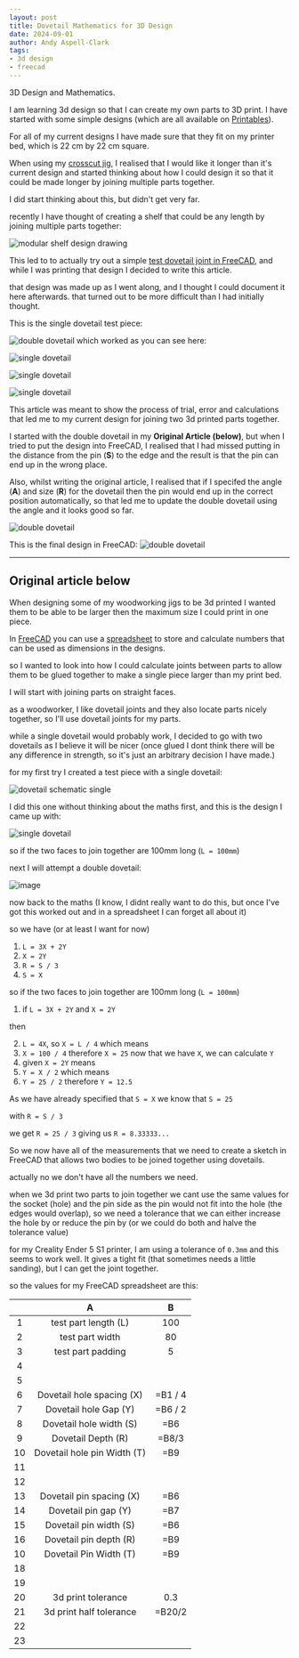 ```yaml
---
layout: post
title: Dovetail Mathematics for 3D Design
date: 2024-09-01
author: Andy Aspell-Clark
tags:
- 3d design
- freecad
---
```


3D Design and Mathematics.

I am learning 3d design so that I can create my own parts to 3D print. I have started with some simple designs (which are all available on [Printables](https://www.printables.com/@MrSpaceman_244086)).

For all of my current designs I have made sure that they fit on my printer bed, which is 22 cm by 22 cm square. 

When using my [crosscut jig](https://www.printables.com/model/827909-magnetic-crosscut-saw-jig), I realised that I would like it longer than it's current design and started thinking about how I could design it so that it could be made longer by joining multiple parts together.

I did start thinking about this, but didn't get very far.

recently I have thought of creating a shelf that could be any length by joining multiple parts together:

![modular shelf design drawing](../assets/images/2024-09-01-dovetail-mathematics/modular_shelf_design1.jpg)

This led to to actually try out a simple [test dovetail joint in FreeCAD](https://www.printables.com/model/984253-test-piece-for-dovetail-joint), and while I was printing that design I decided to write this article.

that design was made up as I went along, and I thought I could document it here afterwards. that turned out to be more difficult than I had initially thought.

This is the  single dovetail test piece:

![double dovetail](../assets/images/2024-09-01-dovetail-mathematics/dovetail_single.png)
which worked as you can see here:

![single dovetail](../assets/images/2024-09-01-dovetail-mathematics/single_dovetail-1.jpg)

![single dovetail](../assets/images/2024-09-01-dovetail-mathematics/single_dovetail-2.jpg)

![single dovetail](../assets/images/2024-09-01-dovetail-mathematics/single_dovetail-3.jpg)


This article was meant to show the process of trial, error and calculations that led me to my current design for joining two 3d printed parts together.

I started with the double dovetail in my **Original Article (below)**, but when I tried to put the design into FreeCAD, I realised that I had missed putting in the distance from the pin (**S**) to the edge and the result is that the pin can end up in the wrong place.

Also, whilst writing the original article, I realised that if I specifed the angle (**A**) and size (**R**) for the dovetail then the pin would end up in the correct position automatically, so that led me to update the double dovetail using the angle and it looks good so far.

![double dovetail](../assets/images/2024-09-01-dovetail-mathematics/dovetail_maths.3.png)

This is the final design in FreeCAD:
![double dovetail](../assets/images/2024-09-01-dovetail-mathematics/dovetail_double.png)



-----
## Original article below

When designing some of my woodworking jigs to be 3d printed I wanted them to be able to be larger then the maximum size I could print in one piece.

In [FreeCAD](https://www.freecad.org/) you can use a [spreadsheet](https://wiki.freecad.org/Spreadsheet_Workbench) to store and calculate numbers that can be used as dimensions in the designs.

so I wanted to look into how I could calculate joints between parts to allow them to be glued together to make a single piece larger than my print bed.

I will start with joining parts on straight faces.

as a woodworker, I like dovetail joints and they also locate parts nicely together, so I'll use dovetail joints for my parts.

while a single dovetail would probably work, I decided to go with two dovetails as I believe it will be nicer (once glued I dont think there will be any difference in strength, so it's just an arbitrary decision I have made.)

for my first try I created a test piece with a single dovetail:

![dovetail schematic single](../assets/images/2024-09-01-dovetail-mathematics/dovetail_maths.single.png)

I did this one without thinking about the maths first, and this is the design I came up with:

![single dovetail](../assets/images/2024-09-01-dovetail-mathematics/dovetail_single.png)

so if the two faces to join together are 100mm long (`L = 100mm`)


next I will attempt a double dovetail:

![image](../assets/images/2024-09-01-dovetail-mathematics/dovetail_maths.png)

now back to the maths (I know, I didnt really want to do this, but once I've got this worked out and in a spreadsheet I can forget all about it)

so we have (or at least I want for now)

1. `L = 3X + 2Y`
2. `X = 2Y`
3. `R = S / 3`
4. `S = X`

so if the two faces to join together are 100mm long (`L = 100mm`)

1. if `L = 3X + 2Y` and `X = 2Y`

then

2. `L = 4X`, so `X = L / 4`
which means
3. `X = 100 / 4` therefore `X = 25`
now that we have `X`, we can calculate `Y`
4. given `X = 2Y`
means
5. `Y = X / 2`
which means
3. `Y = 25 / 2` therefore `Y = 12.5`

As we have already specified that `S = X`
we know that `S = 25`

with
`R = S / 3`

we get `R = 25 / 3` giving us `R = 8.33333...`


So we now have all of the measurements that we need to create a sketch in FreeCAD that allows two bodies to be joined together using dovetails.

actually no we don't have all the numbers we need.

when we 3d print two parts to join together we cant use the same values for the socket (hole) and the pin side as the pin would not fit into the hole (the edges would overlap), so we need a tolerance that we can either increase the hole by or reduce the pin by (or we could do both and halve the tolerance value)

for my Creality Ender 5 S1 printer, I am using a tolerance of `0.3mm` and this seems to work well. It gives a tight fit (that sometimes needs a little sanding), but I can get the joint together.

so the values for my FreeCAD spreadsheet are this:

|     |   A    |   B   |
|:---:|:------:|:-----:|
|  1 | test part length (L) | 100 |
|  2 | test part width      | 80 |
|  3 | test part padding    | 5 |
|  4 |   |   |
|  5 |   |   |
|  6 | Dovetail hole spacing (X)   | =B1 / 4  |
|  7 | Dovetail hole Gap (Y)       | =B6 / 2  |
|  8 | Dovetail hole width (S)     | =B6      |
|  9 | Dovetail Depth (R)          | =B8/3    |
| 10 | Dovetail hole pin Width (T) | =B9      |
| 11 |   |   |
| 12 |   |   |
| 13 | Dovetail pin spacing (X)   | =B6  |
| 14 | Dovetail pin gap (Y)       | =B7  |
| 15 | Dovetail pin width (S)     | =B6      |
| 16 | Dovetail pin depth (R)     | =B9    |
| 10 | Dovetail Pin Width (T)     | =B9      |
| 18 |   |   |
| 19 |   |   |
| 20 | 3d print tolerance        | 0.3     |
| 21 | 3d print half tolerance   | =B20/2  |
| 22 |   |   |
| 23 |   |   |
